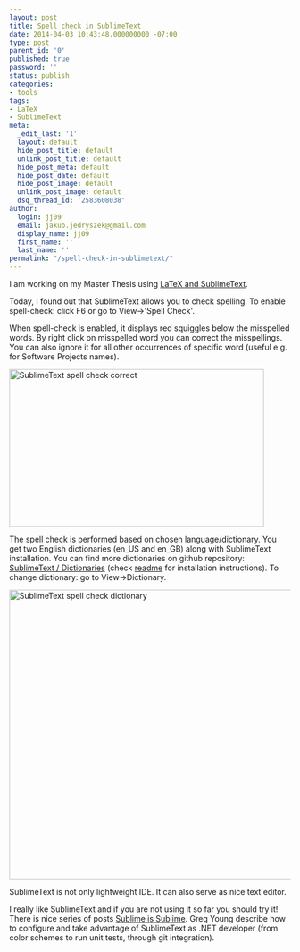 ```yaml
---
layout: post
title: Spell check in SublimeText
date: 2014-04-03 10:43:48.000000000 -07:00
type: post
parent_id: '0'
published: true
password: ''
status: publish
categories:
- tools
tags:
- LaTeX
- SublimeText
meta:
  _edit_last: '1'
  layout: default
  hide_post_title: default
  unlink_post_title: default
  hide_post_meta: default
  hide_post_date: default
  hide_post_image: default
  unlink_post_image: default
  dsq_thread_id: '2583608038'
author:
  login: jj09
  email: jakub.jedryszek@gmail.com
  display_name: jj09
  first_name: ''
  last_name: ''
permalink: "/spell-check-in-sublimetext/"
---
```

<p>I am working on my Master Thesis using <a href="http://jj09.net/latex-with-sublimetext-and-skim/">LaTeX and SublimeText</a>.</p>
<p>Today, I found out that SublimeText allows you to check spelling. To enable spell-check: click F6 or go to View->'Spell Check'. </p>
<p>When spell-check is enabled, it displays red squiggles below the misspelled words. By right click on misspelled word you can correct the misspellings. You can also ignore it for all other occurrences of specific word (useful e.g. for Software Projects names).</p>
<p><img src="{{ site.baseurl }}/assets/2014/04/SublimeText-spell-check-correct.png" alt="SublimeText spell check correct" width="456" height="282" class="aligncenter size-full wp-image-1192" /></p>
<p>The spell check is performed based on chosen language/dictionary. You get two English dictionaries (en_US and en_GB) along with SublimeText installation. You can find more dictionaries on github repository: <a href="https://github.com/SublimeText/Dictionaries">SublimeText / Dictionaries</a> (check <a href="https://github.com/SublimeText/Dictionaries/blob/master/readme.md">readme</a> for installation instructions). To change dictionary: go to View->Dictionary.</p>
<p><img src="{{ site.baseurl }}/assets/2014/04/SublimeText-spell-check-dictionary.png" alt="SublimeText spell check dictionary" width="704" height="518" class="aligncenter size-full wp-image-1194" /></p>
<p>SublimeText is not only lightweight IDE. It can also serve as nice text editor.</p>
<p>I really like SublimeText and if you are not using it so far you should try it! There is nice series of posts <a href="http://codebetter.com/gregyoung/2014/03/20/sublime-is-sublime-part-1/">Sublime is Sublime</a>. Greg Young describe how to configure and take advantage of SublimeText as .NET developer (from color schemes to run unit tests, through git integration).</p>
